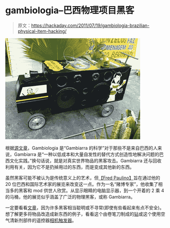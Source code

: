 # gambiologia–巴西物理项目黑客

> 原文：<https://hackaday.com/2011/07/19/gambiologia-brazilian-physical-item-hacking/>

[![](img/d57edf59b3b976d2d2f66becc535a2c2.png "Isoundsys22G_111")](http://hackaday.com/2011/07/19/gambiologia-brazilian-physical-item-hacking/isoundsys22g_111/)

根据[源文章](http://www.we-make-money-not-art.com/archives/2011/07/gambiologia.php)，Gambiologia 是“Gambiarra 的科学”对于那些不是来自巴西的人来说，Gambiarra 是“一种以低成本和大量自发性的替代方式创造性地解决问题的巴西文化实践。”换句话说，就是对真实世界物品的黑客攻击。Gambiarra 还与回收利用有关，因为它不是扔掉用过的东西，而是变成其他新的东西。

虽然黑客可能不被认为是传统意义上的艺术，但[【Fred Paulino】](http://www.we-make-money-not-art.com/archives/2011/07/gambiologia.php)旨在通过他的 20 位巴西和国际艺术家的展览来改变这一点。作为一名“赌博专家”，他收集了相当多的黑客和 mod 供世人欣赏。从显示眼睛的电脑显示器，到一个开着的 2 乘 4 的马桶，他的展览似乎涵盖了广泛的物理黑客，或称 Gambiarra。

一定要看看[文章](http://www.we-make-money-not-art.com/archives/2011/07/gambiologia.php)，因为许多黑客相当聪明或不寻常(即使有些看起来有点不安全)。想了解更多将物品改造成新东西的例子，看看这个由卷笔刀制成的[钻](http://hackaday.com/2011/06/05/how-to-make-a-hand-drill-out-of-a-pencil-sharpener/)或这个使用空气清新剂部件的遥控器[相机触发器](http://hackaday.com/2011/02/04/remote-camera-trigger-built-from-air-freshener-parts/)。